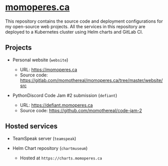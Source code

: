 # [momoperes.ca](https://momoperes.ca/)

This repository contains the source code and deployment configurations for my open-source web projects.
All the services in this repository are deployed to a Kubernetes cluster using Helm charts and GitLab CI.

## Projects

* Personal website (`website`)
  * URL: https://momoperes.ca
  * Source code: https://gitlab.com/momothereal/momoperes.ca/tree/master/website/src

* PythonDiscord Code Jam #2 submission (`defiant`)
  * URL: https://defiant.momoperes.ca
  * Source code: https://github.com/momothereal/code-jam-2

## Hosted services

* TeamSpeak server (`teamspeak`)

* Helm Chart repository (`chartmuseum`)
  * Hosted at `https://charts.momoperes.ca`
